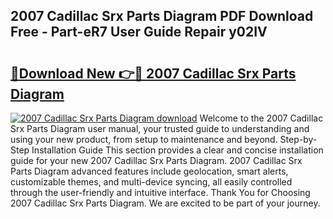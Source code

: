 ## 2007 Cadillac Srx Parts Diagram PDF Download Free - Part-eR7 User Guide Repair y02IV

# <h2><a href="http://dfs5ufz.blite.top/?on=2007+Cadillac+Srx+Parts+Diagram">🔗Download New 👉🔴 2007 Cadillac Srx Parts Diagram</a></h2>

[![2007 Cadillac Srx Parts Diagram download](https://i.imgur.com/lujVjoI.png)](http://dfs5ufz.blite.top/?on=2007+Cadillac+Srx+Parts+Diagram)
Welcome to the 2007 Cadillac Srx Parts Diagram user manual, your trusted guide to understanding and using your new product, from setup to maintenance and beyond. Step-by-Step Installation Guide This section provides a clear and concise installation guide for your new 2007 Cadillac Srx Parts Diagram. 2007 Cadillac Srx Parts Diagram advanced features include geolocation, smart alerts, customizable themes, and multi-device syncing, all easily controlled through the user-friendly and intuitive interface. Thank You for Choosing 2007 Cadillac Srx Parts Diagram. We are excited to be part of your journey.

